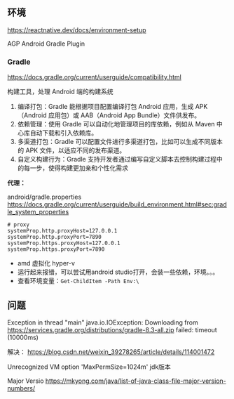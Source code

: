 ## 环境

https://reactnative.dev/docs/environment-setup

AGP Android Gradle Plugin
### Gradle

https://docs.gradle.org/current/userguide/compatibility.html

构建工具，处理 Android 端的构建系统

1. 编译打包：Gradle 能根据项目配置编译打包 Android 应用，生成 APK（Android 应用包）或 AAB（Android App Bundle）文件供发布。
2. 依赖管理：使用 Gradle 可以自动化地管理项目的库依赖，例如从 Maven 中心库自动下载和引入依赖库。
3. 多渠道打包：Gradle 可以配置文件进行多渠道打包，比如可以生成不同版本的 APK 文件，以适应不同的发布渠道。
4. 自定义构建行为：Gradle 支持开发者通过编写自定义脚本去控制构建过程中的每一步，使得构建更加亲和个性化需求

**代理：**

android/gradle.properties
https://docs.gradle.org/current/userguide/build_environment.html#sec:gradle_system_properties

```
# proxy
systemProp.http.proxyHost=127.0.0.1
systemProp.http.proxyPort=7890
systemProp.https.proxyHost=127.0.0.1
systemProp.https.proxyPort=7890
```

- amd 虚拟化 hyper-v
- 运行起来报错，可以尝试用android studio打开，会装一些依赖，环境。。。
- 查看环境变量：`Get-ChildItem -Path Env:\`

## 问题

Exception in thread "main" java.io.IOException: Downloading from https://services.gradle.org/distributions/gradle-8.3-all.zip failed: timeout (10000ms)

解决： https://blog.csdn.net/weixin_39278265/article/details/114001472

Unrecognized VM option 'MaxPermSize=1024m'
jdk版本

Major Versio
https://mkyong.com/java/list-of-java-class-file-major-version-numbers/